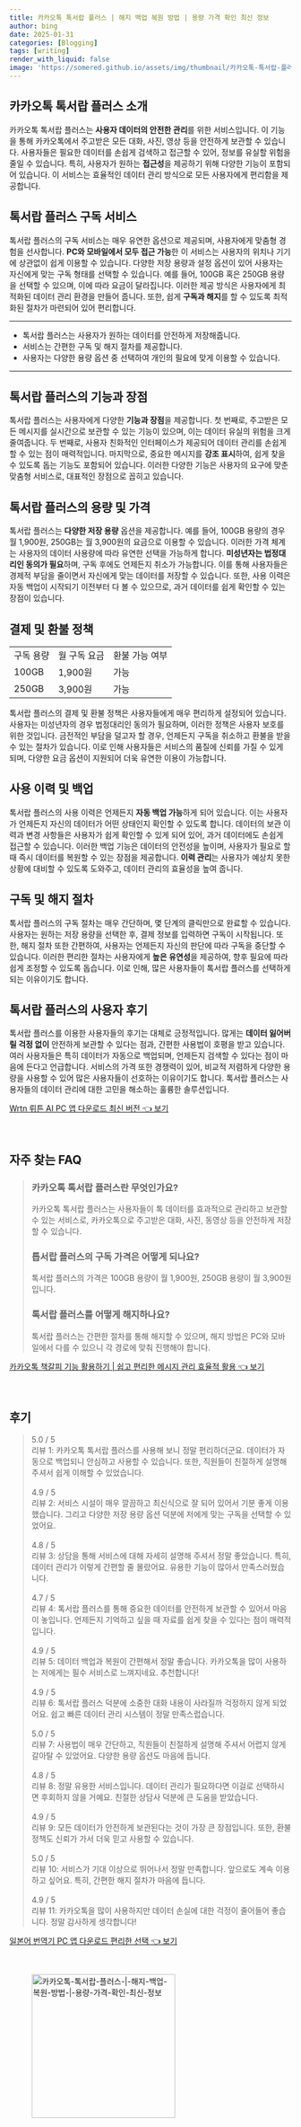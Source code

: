 ```yaml
---
title: 카카오톡 톡서랍 플러스 | 해지 백업 복원 방법 | 용량 가격 확인 최신 정보
author: bing
date: 2025-01-31
categories: [Blogging]
tags: [writing]
render_with_liquid: false
image: 'https://somered.github.io/assets/img/thumbnail/카카오톡-톡서랍-플러스-|-해지-백업-복원-방법-|-용량-가격-확인-최신-정보.webp'
---
```



<h2 id="카카오톡 톡서랍 플러스 소개">카카오톡 톡서랍 플러스 소개</h2>

<p>카카오톡 톡서랍 플러스는 <b>사용자 데이터의 안전한 관리</b>를 위한 서비스입니다. 이 기능을 통해 카카오톡에서 주고받은 모든 대화, 사진, 영상 등을 안전하게 보관할 수 있습니다. 사용자들은 필요한 데이터를 손쉽게 검색하고 접근할 수 있어, 정보를 유실할 위험을 줄일 수 있습니다. 특히, 사용자가 원하는 <b>접근성</b>을 제공하기 위해 다양한 기능이 포함되어 있습니다. 이 서비스는 효율적인 데이터 관리 방식으로 모든 사용자에게 편리함을 제공합니다.</p>

<h2 id="톡서랍 플러스 구독 서비스">톡서랍 플러스 구독 서비스</h2>

<p>톡서랍 플러스의 구독 서비스는 매우 유연한 옵션으로 제공되며, 사용자에게 맞춤형 경험을 선사합니다. <b>PC와 모바일에서 모두 접근 가능</b>한 이 서비스는 사용자의 위치나 기기에 상관없이 쉽게 이용할 수 있습니다. 다양한 저장 용량과 설정 옵션이 있어 사용자는 자신에게 맞는 구독 형태를 선택할 수 있습니다. 예를 들어, 100GB 혹은 250GB 용량을 선택할 수 있으며, 이에 따라 요금이 달라집니다. 이러한 제공 방식은 사용자에게 최적화된 데이터 관리 환경을 만들어 줍니다. 또한, 쉽게 <b>구독과 해지</b>를 할 수 있도록 최적화된 절차가 마련되어 있어 편리합니다.</p>

<hr />

<ul>
    <li>톡서랍 플러스는 사용자가 원하는 데이터를 안전하게 저장해줍니다.</li>
    <li>서비스는 간편한 구독 및 해지 절차를 제공합니다.</li>
    <li>사용자는 다양한 용량 옵션 중 선택하여 개인의 필요에 맞게 이용할 수 있습니다.</li>
</ul>

<hr />

<h2 id="톡서랍 플러스의 기능과 장점">톡서랍 플러스의 기능과 장점</h2>

<p>톡서랍 플러스는 사용자에게 다양한 <b>기능과 장점</b>을 제공합니다. 첫 번째로, 주고받은 모든 메시지를 실시간으로 보관할 수 있는 기능이 있으며, 이는 데이터 유실의 위험을 크게 줄여줍니다. 두 번째로, 사용자 친화적인 인터페이스가 제공되어 데이터 관리를 손쉽게 할 수 있는 점이 매력적입니다. 마지막으로, 중요한 메시지를 <b>강조 표시</b>하여, 쉽게 찾을 수 있도록 돕는 기능도 포함되어 있습니다. 이러한 다양한 기능은 사용자의 요구에 맞춘 맞춤형 서비스로, 대표적인 장점으로 꼽히고 있습니다.</p>

<h2 id="톡서랍 플러스의 용량 및 가격">톡서랍 플러스의 용량 및 가격</h2>

<p>톡서랍 플러스는 <b>다양한 저장 용량</b> 옵션을 제공합니다. 예를 들어, 100GB 용량의 경우 월 1,900원, 250GB는 월 3,900원의 요금으로 이용할 수 있습니다. 이러한 가격 체계는 사용자의 데이터 사용량에 따라 유연한 선택을 가능하게 합니다. <b>미성년자는 법정대리인 동의가 필요</b>하며, 구독 후에도 언제든지 취소가 가능합니다. 이를 통해 사용자들은 경제적 부담을 줄이면서 자신에게 맞는 데이터를 저장할 수 있습니다. 또한, 사용 이력은 자동 백업이 시작되기 이전부터 다 볼 수 있으므로, 과거 데이터를 쉽게 확인할 수 있는 장점이 있습니다.</p>

<h2 id="결제 및 환불 정책">결제 및 환불 정책</h2>

<table>
    <tr>
        <td>구독 용량</td>
        <td>월 구독 요금</td>
        <td>환불 가능 여부</td>
    </tr>
    <tr>
        <td>100GB</td>
        <td>1,900원</td>
        <td>가능</td>
    </tr>
    <tr>
        <td>250GB</td>
        <td>3,900원</td>
        <td>가능</td>
    </tr>
</table>

<p>톡서랍 플러스의 결제 및 환불 정책은 사용자들에게 매우 편리하게 설정되어 있습니다. 사용자는 미성년자의 경우 법정대리인 동의가 필요하며, 이러한 정책은 사용자 보호를 위한 것입니다. 금전적인 부담을 덜고자 할 경우, 언제든지 구독을 취소하고 환불을 받을 수 있는 절차가 있습니다. 이로 인해 사용자들은 서비스의 품질에 신뢰를 가질 수 있게 되며, 다양한 요금 옵션이 지원되어 더욱 유연한 이용이 가능합니다.</p>

<h2 id="사용 이력 및 백업">사용 이력 및 백업</h2>

<p>톡서랍 플러스의 사용 이력은 언제든지 <b>자동 백업 가능</b>하게 되어 있습니다. 이는 사용자가 언제든지 자신의 데이터가 어떤 상태인지 확인할 수 있도록 합니다. 데이터의 보관 이력과 변경 사항들은 사용자가 쉽게 확인할 수 있게 되어 있어, 과거 데이터에도 손쉽게 접근할 수 있습니다. 이러한 백업 기능은 데이터의 안전성을 높이며, 사용자가 필요로 할 때 즉시 데이터를 복원할 수 있는 장점을 제공합니다. <b>이력 관리</b>는 사용자가 예상치 못한 상황에 대비할 수 있도록 도와주고, 데이터 관리의 효율성을 높여 줍니다.</p>

<h2 id="구독 및 해지 절차">구독 및 해지 절차</h2>

<p>톡서랍 플러스의 구독 절차는 매우 간단하며, 몇 단계의 클릭만으로 완료할 수 있습니다. 사용자는 원하는 저장 용량을 선택한 후, 결제 정보를 입력하면 구독이 시작됩니다. 또한, 해지 절차 또한 간편하여, 사용자는 언제든지 자신의 판단에 따라 구독을 중단할 수 있습니다. 이러한 편리한 절차는 사용자에게 <b>높은 유연성</b>을 제공하여, 향후 필요에 따라 쉽게 조정할 수 있도록 돕습니다. 이로 인해, 많은 사용자들이 톡서랍 플러스를 선택하게 되는 이유이기도 합니다.</p>

<h2 id="톡서랍 플러스의 사용자 후기">톡서랍 플러스의 사용자 후기</h2>

<p>톡서랍 플러스를 이용한 사용자들의 후기는 대체로 긍정적입니다. 많게는 <b>데이터 잃어버릴 걱정 없이</b> 안전하게 보관할 수 있다는 점과, 간편한 사용법이 호평을 받고 있습니다. 여러 사용자들은 특히 데이터가 자동으로 백업되며, 언제든지 검색할 수 있다는 점이 마음에 든다고 언급합니다. 서비스의 가격 또한 경쟁력이 있어, 비교적 저렴하게 다양한 용량을 사용할 수 있어 많은 사용자들이 선호하는 이유이기도 합니다. 톡서랍 플러스는 사용자들의 데이터 관리에 대한 고민을 해소하는 훌륭한 솔루션입니다.</p>


<p><a class="click-button" title="Wrtn 뤼튼 AI PC 앱 다운로드 최신 버전" href="https://somered.github.io/posts/Wrtn-%EB%A4%BC%ED%8A%BC-AI-PC-%EC%95%B1-%EB%8B%A4%EC%9A%B4%EB%A1%9C%EB%93%9C-%EC%B5%9C%EC%8B%A0-%EB%B2%84%EC%A0%84/" rel="dofollow">Wrtn 뤼튼 AI PC 앱 다운로드 최신 버전 👈 보기</a></p><br>
<h2 id='자주_찾는_FAQ'>자주 찾는 FAQ</h2>
<div itemscope="" itemtype="https://schema.org/FAQPage"> 
<blockquote> 
<div itemscope="" itemprop="mainEntity" itemtype="https://schema.org/Question"> 
<h3 itemprop="name">카카오톡 톡서랍 플러스란 무엇인가요?</h3> 
<div itemscope="" itemprop="acceptedAnswer" itemtype="https://schema.org/Answer"> 
<span itemprop="text"> 
<p>카카오톡 톡서랍 플러스는 사용자들이 톡 데이터를 효과적으로 관리하고 보관할 수 있는 서비스로, 카카오톡으로 주고받은 대화, 사진, 동영상 등을 안전하게 저장할 수 있습니다.</p> 
</span> 
</div> 
</div> 

<div itemscope="" itemprop="mainEntity" itemtype="https://schema.org/Question"> 
<h3 itemprop="name">톱서랍 플러스의 구독 가격은 어떻게 되나요?</h3> 
<div itemscope="" itemprop="acceptedAnswer" itemtype="https://schema.org/Answer"> 
<span itemprop="text"> 
<p>톡서랍 플러스의 가격은 100GB 용량이 월 1,900원, 250GB 용량이 월 3,900원입니다.</p> 
</span> 
</div> 
</div> 

<div itemscope="" itemprop="mainEntity" itemtype="https://schema.org/Question"> 
<h3 itemprop="name">톡서랍 플러스를 어떻게 해지하나요?</h3> 
<div itemscope="" itemprop="acceptedAnswer" itemtype="https://schema.org/Answer"> 
<span itemprop="text"> 
<p>톡서랍 플러스는 간편한 절차를 통해 해지할 수 있으며, 해지 방법은 PC와 모바일에서 다를 수 있으니 각 경로에 맞춰 진행해야 합니다.</p> 
</span> 
</div> 
</div> 
</blockquote> 
</div>
<p><a class="click-button" title="카카오톡 책갈피 기능 활용하기 | 쉽고 편리한 메시지 관리 효율적 활용" href="https://somered.github.io/posts/%EC%B9%B4%EC%B9%B4%EC%98%A4%ED%86%A1-%EC%B1%85%EA%B0%88%ED%94%BC-%EA%B8%B0%EB%8A%A5-%ED%99%9C%EC%9A%A9%ED%95%98%EA%B8%B0-%EC%89%BD%EA%B3%A0-%ED%8E%B8%EB%A6%AC%ED%95%9C-%EB%A9%94%EC%8B%9C%EC%A7%80-%EA%B4%80%EB%A6%AC-%ED%9A%A8%EC%9C%A8%EC%A0%81-%ED%99%9C%EC%9A%A9/" rel="dofollow">카카오톡 책갈피 기능 활용하기 | 쉽고 편리한 메시지 관리 효율적 활용 👈 보기</a></p><br>
<h2 id='후기'>후기</h2>
<div itemscope itemtype="https://schema.org/Product">
  <blockquote>
  <div itemprop="review" itemscope itemtype="https://schema.org/Review">
      <div itemprop="reviewRating" itemscope itemtype="https://schema.org/Rating"> <span itemprop="ratingValue">5.0</span> / <span itemprop="bestRating">5</span> </div>
      <span itemprop="reviewBody">리뷰 1: 카카오톡 톡서랍 플러스를 사용해 보니 정말 편리하더군요. 데이터가 자동으로 백업되니 안심하고 사용할 수 있습니다. 또한, 직원들이 친절하게 설명해 주셔서 쉽게 이해할 수 있었습니다.</span>
  </div>
  <br>
  <div itemprop="review" itemscope itemtype="https://schema.org/Review">
      <div itemprop="reviewRating" itemscope itemtype="https://schema.org/Rating"> <span itemprop="ratingValue">4.9</span> / <span itemprop="bestRating">5</span> </div>
      <span itemprop="reviewBody">리뷰 2: 서비스 시설이 매우 깔끔하고 최신식으로 잘 되어 있어서 기분 좋게 이용했습니다. 그리고 다양한 저장 용량 옵션 덕분에 저에게 맞는 구독을 선택할 수 있었어요.</span>
  </div>
  <br>
  <div itemprop="review" itemscope itemtype="https://schema.org/Review">
      <div itemprop="reviewRating" itemscope itemtype="https://schema.org/Rating"> <span itemprop="ratingValue">4.8</span> / <span itemprop="bestRating">5</span> </div>
      <span itemprop="reviewBody">리뷰 3: 상담을 통해 서비스에 대해 자세히 설명해 주셔서 정말 좋았습니다. 특히, 데이터 관리가 이렇게 간편할 줄 몰랐어요. 유용한 기능이 많아서 만족스러웠습니다.</span>
  </div>
  <br>
  <div itemprop="review" itemscope itemtype="https://schema.org/Review">
      <div itemprop="reviewRating" itemscope itemtype="https://schema.org/Rating"> <span itemprop="ratingValue">4.7</span> / <span itemprop="bestRating">5</span> </div>
      <span itemprop="reviewBody">리뷰 4: 톡서랍 플러스를 통해 중요한 데이터를 안전하게 보관할 수 있어서 마음이 놓입니다. 언제든지 기억하고 싶을 때 자료를 쉽게 찾을 수 있다는 점이 매력적입니다.</span>
  </div>
  <br>
  <div itemprop="review" itemscope itemtype="https://schema.org/Review">
      <div itemprop="reviewRating" itemscope itemtype="https://schema.org/Rating"> <span itemprop="ratingValue">4.9</span> / <span itemprop="bestRating">5</span> </div>
      <span itemprop="reviewBody">리뷰 5: 데이터 백업과 복원이 간편해서 정말 좋습니다. 카카오톡을 많이 사용하는 저에게는 필수 서비스로 느껴지네요. 추천합니다!</span>
  </div>
  <br>
  <div itemprop="review" itemscope itemtype="https://schema.org/Review">
      <div itemprop="reviewRating" itemscope itemtype="https://schema.org/Rating"> <span itemprop="ratingValue">4.9</span> / <span itemprop="bestRating">5</span> </div>
      <span itemprop="reviewBody">리뷰 6: 톡서랍 플러스 덕분에 소중한 대화 내용이 사라질까 걱정하지 않게 되었어요. 쉽고 빠른 데이터 관리 시스템이 정말 만족스럽습니다.</span>
  </div>
  <br>
  <div itemprop="review" itemscope itemtype="https://schema.org/Review">
      <div itemprop="reviewRating" itemscope itemtype="https://schema.org/Rating"> <span itemprop="ratingValue">5.0</span> / <span itemprop="bestRating">5</span> </div>
      <span itemprop="reviewBody">리뷰 7: 사용법이 매우 간단하고, 직원들이 친절하게 설명해 주셔서 어렵지 않게 갈아탈 수 있었어요. 다양한 용량 옵션도 마음에 듭니다.</span>
  </div>
  <br>
  <div itemprop="review" itemscope itemtype="https://schema.org/Review">
      <div itemprop="reviewRating" itemscope itemtype="https://schema.org/Rating"> <span itemprop="ratingValue">4.8</span> / <span itemprop="bestRating">5</span> </div>
      <span itemprop="reviewBody">리뷰 8: 정말 유용한 서비스입니다. 데이터 관리가 필요하다면 이걸로 선택하시면 후회하지 않을 거예요. 친절한 상담사 덕분에 큰 도움을 받았습니다.</span>
  </div>
  <br>
  <div itemprop="review" itemscope itemtype="https://schema.org/Review">
      <div itemprop="reviewRating" itemscope itemtype="https://schema.org/Rating"> <span itemprop="ratingValue">4.9</span> / <span itemprop="bestRating">5</span> </div>
      <span itemprop="reviewBody">리뷰 9: 모든 데이터가 안전하게 보관된다는 것이 가장 큰 장점입니다. 또한, 환불 정책도 신뢰가 가서 더욱 믿고 사용할 수 있습니다.</span>
  </div>
  <br>
  <div itemprop="review" itemscope itemtype="https://schema.org/Review">
      <div itemprop="reviewRating" itemscope itemtype="https://schema.org/Rating"> <span itemprop="ratingValue">5.0</span> / <span itemprop="bestRating">5</span> </div>
      <span itemprop="reviewBody">리뷰 10: 서비스가 기대 이상으로 뛰어나서 정말 만족합니다. 앞으로도 계속 이용하고 싶어요. 특히, 간편한 해지 절차가 마음에 듭니다.</span>
  </div>
  <br>
  <div itemprop="review" itemscope itemtype="https://schema.org/Review">
      <div itemprop="reviewRating" itemscope itemtype="https://schema.org/Rating"> <span itemprop="ratingValue">4.9</span> / <span itemprop="bestRating">5</span> </div>
      <span itemprop="reviewBody">리뷰 11: 카카오톡을 많이 사용하지만 데이터 손실에 대한 걱정이 줄어들어 좋습니다. 정말 감사하게 생각합니다!</span>
  </div>
  </blockquote>
</div>
<p><a class="click-button" title="일본어 번역기 PC 앱 다운로드 편리한 선택" href="https://somered.github.io/posts/%EC%9D%BC%EB%B3%B8%EC%96%B4-%EB%B2%88%EC%97%AD%EA%B8%B0-PC-%EC%95%B1-%EB%8B%A4%EC%9A%B4%EB%A1%9C%EB%93%9C-%ED%8E%B8%EB%A6%AC%ED%95%9C-%EC%84%A0%ED%83%9D/" rel="dofollow">일본어 번역기 PC 앱 다운로드 편리한 선택 👈 보기</a></p><br>
<figure class="image"><img src="https://somered.github.io/assets/img/thumbnail/카카오톡-톡서랍-플러스-|-해지-백업-복원-방법-|-용량-가격-확인-최신-정보.webp" alt="카카오톡-톡서랍-플러스-|-해지-백업-복원-방법-|-용량-가격-확인-최신-정보" width="256" height="256"></figure>